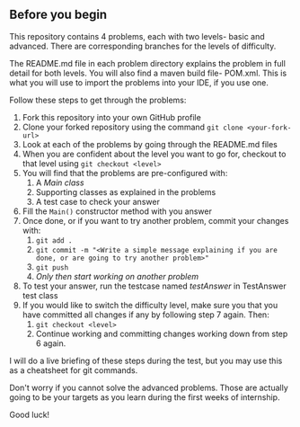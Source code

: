 Before you begin
---

This repository contains 4 problems, each with two levels- basic and advanced. There are corresponding branches for the levels of difficulty.

The README.md file in each problem directory explains the problem in full detail for both levels. You will also find a maven build file- POM.xml. This is what you will use to import the problems into your IDE, if you use one.

Follow these steps to get through the problems:

1. Fork this repository into your own GitHub profile
2. Clone your forked repository using the command `git clone <your-fork-url>`
3. Look at each of the problems by going through the README.md files
4. When you are confident about the level you want to go for, checkout to that level using ` git checkout <level> `
5. You will find that the problems are pre-configured with:
    1. A *Main class*
    2. Supporting classes as explained in the problems
    3. A test case to check your answer
6. Fill the `Main()` constructor method with you answer
7. Once done, or if you want to try another problem, commit your changes with:
    1. `git add .`
    2. `git commit -m "<Write a simple message explaining if you are done, or are going to try another problem>"`
    3. `git push`
    4. *Only then start working on another problem*
8. To test your answer, run the testcase named *testAnswer* in TestAnswer test class
9. If you would like to switch the difficulty level, make sure you that you have committed all changes if any by following step 7 again. Then:
    1. `git checkout <level>`
    2. Continue working and committing changes working down from step 6 again.

I will do a live briefing of these steps during the test, but you may use this as a cheatsheet for git commands.

Don't worry if you cannot solve the advanced problems. Those are actually going to be your targets as you learn during the first weeks of internship.

Good luck!
